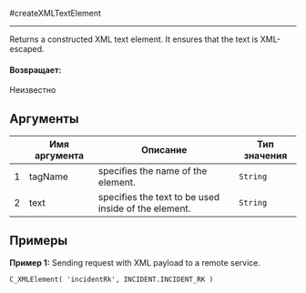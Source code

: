 #createXMLTextElement

---

Returns a constructed XML text element. It ensures that the text is XML-escaped.

#### Возвращает:

Неизвестно

## Аргументы

|  | Имя аргумента | Описание | Тип значения |
| --- | --- | --- | --- |
| 1 | tagName | specifies the name of the element. | `String` |
| 2 | text | specifies the text to be used inside of the element. | `String` |

## Примеры

**Пример 1:** Sending request with XML payload to a remote service.
```
C_XMLElement( 'incidentRk', INCIDENT.INCIDENT_RK )
```

